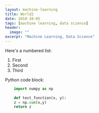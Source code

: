 ```yaml
---
layout: machine-learning
title: World2
date: 2018-10-05
tags: [machine learning, data science]
header:
  image: ""
excerpt: "Machine Learning, Data Science"
---
```


Here's a numbered list:
1. First
2. Second
3. Third

Python code block:
```python
    import numpy as np
    
    def test_function(x, y):
    z = np.sum(x,y)
    return z
```
